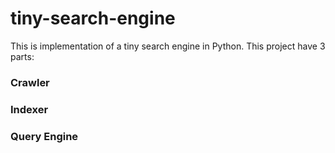 # tiny-search-engine
This is implementation of a tiny search engine in Python.
This project have 3 parts:
### Crawler
### Indexer
### Query Engine
